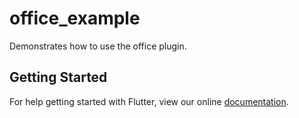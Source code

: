 # office_example

Demonstrates how to use the office plugin.

## Getting Started

For help getting started with Flutter, view our online
[documentation](https://flutter.io/).
